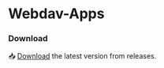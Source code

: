# Webdav-Apps




### Download 

📥 <a href="https://github.com/darknethaxor/DH-HackBar/releases">Download</a> the latest version from releases.
<br>
<br>
